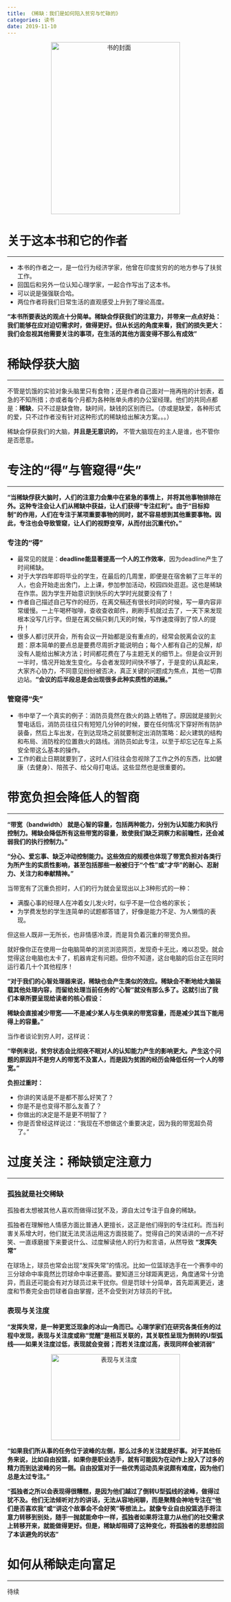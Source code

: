 ```yaml
---
title: 《稀缺：我们是如何陷入贫穷与忙碌的》
categories: 读书
date: 2019-11-10
---
```


<div align="center">
<img src="https://i.loli.net/2019/11/10/61O7IspMNE5mPhW.png" width = "300" height="400" alt="书的封面">
</div>

# 关于这本书和它的作者
---
* 本书的作者之一，是一位行为经济学家，他曾在印度贫穷的的地方参与了扶贫工作。
* 回国后和另外一位认知心理学家，一起合作写出了这本书。
* 可以说是强强联合哈。
* 两位作者将我们日常生活的直观感受上升到了理论高度。

**“本书所要表达的观点十分简单。稀缺会俘获我们的注意力，并带来一点点好处：我们能够在应对迫切需求时，做得更好。但从长远的角度来看，我们的损失更大：我们会忽视其他需要关注的事项，在生活的其他方面变得不那么有成效”**

# 稀缺俘获大脑
---
不管是饥饿的实验对象头脑里只有食物；还是作者自己面对一拖再拖的计划表，着急的不知所措；亦或者每个月都为各种账单头疼的办公室经理。他们的共同点都是：**稀缺**，只不过是缺食物，缺时间，缺钱的区别而已。（亦或是缺爱，各种形式的爱，只不过作者没有针对这种形式的稀缺给出解决方案。。。）

稀缺会俘获我们的大脑，**并且是无意识的，** 不管大脑现在的主人是谁，也不管你是否愿意。

# 专注的“得”与管窥得“失”
---
**“当稀缺俘获大脑时，人们的注意力会集中在紧急的事情上，并将其他事物排除在外。这种专注会让人们从稀缺中获益，让人们获得“专注红利”。由于“目标抑制”的作用，人们在专注于某项重要事物的同时，就不容易想到其他重要事物。因此，专注也会导致管窥，让人们的视野变窄，从而付出沉重代价。”**

### 专注的“得”
* 最常见的就是：**deadline能显著提高一个人的工作效率**，因为deadline产生了时间稀缺。
* 对于大学四年即将毕业的学生，在最后的几周里，即便是在宿舍躺了三年半的人，也会开始走出舍门，上上课，参加参加活动，校园四处逛逛。这也是稀缺在作祟。因为学生开始意识到快乐的大学时光就要没有了！
* 作者自己描述自己写作的经历，在离交稿还有很长时间的时候，写一章内容非常缓慢。一上午喝杯咖啡，查收查收邮件，刷刷手机就过去了，一天下来发现根本没写几行字。但是在离交稿只剩几天的时候，写作速度得到了惊人的提升！
* 很多人都讨厌开会，所有会议一开始都是没有重点的，经常会脱离会议的主题：原本简单的要点总是要费尽周折才能说明白；每个人都有自己的见解，却没有人能给出解决方法；时间都花费在了与主题无关的细节上。但是会议开到一半时，情况开始发生变化。与会者发现时间快不够了，于是变的认真起来，大家齐心协力，不同意见纷纷被否决，真正关键的问题成为焦点，其他一切靠边站。**“会议的后半段总是会出现很多此种实质性的进展。”**
 
### 管窥得“失”
* 书中举了一个真实的例子：消防员竟然在救火的路上牺牲了。原因就是接到火警电话后，消防员往往只有短短几分钟的时候，要在任何情况下穿好所有防护装备，然后上车出发，在到达现场之前就要制定出消防策略：起火建筑的结构和布局、消防栓的位置救火的路线。消防员如此专注，以至于却忘记在车上系安全带这么基本的操作。
* 工作的截止日期就要到了，这时人们往往会忽视除了工作之外的东西，比如健康（去健身）、陪孩子、给父母打电话。这些显然也是很重要的。

# 带宽负担会降低人的智商
---
**“带宽（bandwidth） 就是心智的容量，包括两种能力，分别为认知能力和执行控制力。稀缺会降低所有这些带宽的容量，致使我们缺乏洞察力和前瞻性，还会减弱我们的执行控制力。”**

**“分心、爱忘事、缺乏冲动控制能力。这些效应的规模也体现了带宽负担对各类行为所产生的实质性影响，甚至包括那些一般被归于“个性”或“才华”的耐心、忍耐力、关注力和奉献精神。”**

当带宽有了沉重负担时，人们的行为就会呈现出以上3种形式的一种：
* 满腹心事的经理人在冲着女儿发火时，似乎不是一位合格的家长；
* 为学费发愁的学生连简单的试题都答错了，好像是能力不足、为人懒惰的表现。

但这些人既非一无所长，也非情感冷漠，而是背负着沉重的带宽负担。

就好像你正在使用一台电脑简单的浏览浏览网页，发现奇卡无比，难以忍受。就会觉得这台电脑也太卡了，机器肯定有问题。但你不知道，这台电脑的后台正在同时运行着几十个其他程序！

**“对于我们的心智处理器来说，稀缺也会产生类似的效应。稀缺会不断地给大脑装载其他处理内容，而留给处理当前任务的“心智”就没有那么多了。这就引出了我们本章所要呈现给读者的核心假设：**

**稀缺会直接减少带宽——不是减少某人与生俱来的带宽容量，而是减少其当下能用得上的容量。”**

当作者谈论到穷人时，这样说：

**“举例来说，贫穷状态会比彻夜不眠对人的认知能力产生的影响更大。产生这个问题的原因并不是穷人的带宽不及富人，而是因为贫困的经历会降低任何一个人的带宽。”**

**负担过重时：**
* 你讲的笑话是不是都不那么好笑了？
* 你是不是也变得不那么友善了？
* 你做出的决定是不是更不明智了？
* 你是否曾经这样说过：“我现在不想做这个重要决定，因为我的带宽超负荷了。”

# 过度关注：稀缺锁定注意力
---

### 孤独就是社交稀缺
孤独者太想被其他人喜欢而做得过犹不及，源自太过专注于自身的稀缺。

孤独者在理解他人情感方面比普通人更擅长，这正是他们得到的专注红利。而当利害关系增大时，他们就无法灵活运用这方面技能了。觉得自己的笑话讲的一点不好笑、一直琢磨接下来要说什么、过度解读他人的行为和言语，从然导致 **“发挥失常”**

在球场上，球员也常会出现“发挥失常”的情况。比如一位篮球选手在一个赛季中的三分球命中率竟然比罚球命中率还要高。要知道三分球距离更远，角度通常十分诡异，而且还可能会有对方球员过来干扰你。但是罚球十分简单，首先距离更近，速度和节奏完全由罚球者自由掌握，还不会受到对方球员的干扰。

### 表现与关注度

**“发挥失常，是一种更宽泛现象的冰山一角而已。心理学家们在研究各类任务的过程中发现，表现与关注度或称“觉醒”是相互关联的，其关联性呈现为倒转的U型弧线——如果关注度过低，表现就会变弱；而若关注度过高，表现同样会被消弱”**

<div align="center">
<img src="https://i.loli.net/2019/11/19/gxUyh7VopTIWa5C.jpg" width = "300" height="200" alt="表现与关注度">
</div>

**“如果我们所从事的任务位于波峰的左侧，那么过多的关注就是好事。对于其他任务来说，比如自由投篮，如果你是职业选手，就有可能因为在动作上投入了过多的精力而到达波峰的另一侧。自由投篮对于一些优秀运动员来说颇有难度，因为他们总是太过专注。”**

**“孤独者之所以会表现得很糟糕，是因为他们越过了倒转U型弧线的波峰，做得过犹不及。他们无法倾听对方的讲话，无法从容地闲聊，而是聚精会神地专注在“他们是否喜欢我”或“讲这个故事会不会好笑”等想法上。就像专业自由投篮选手将注意力转移到别处，随手一抛就能命中一样，孤独者如果将注意力从他们的社交需求上转移开来，就能做得更好。但是，稀缺却阻碍了这种变化，将孤独者的思想拉回了本该避免的状态”**

# 如何从稀缺走向富足
---

待续



